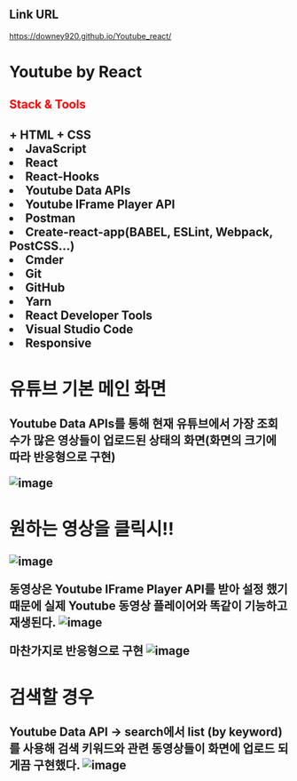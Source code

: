 ## Link URL
https://downey920.github.io/Youtube_react/
# Youtube by React
<h2 style="color:red;">Stack & Tools<h2/>
+ HTML
+ CSS
  <li>JavaScript
  <li>React
  <li>React-Hooks
  <li>Youtube Data APIs
  <li>Youtube IFrame Player API
  <li>Postman
  <li>Create-react-app(BABEL, ESLint, Webpack, PostCSS...)
  <li>Cmder
  <li>Git
  <li>GitHub
  <li>Yarn
  <li>React Developer Tools
  <li>Visual Studio Code
  <li>Responsive

<p>
  
## 유튜브 기본 메인 화면
Youtube Data APIs를 통해 현재 유튜브에서 가장 조회수가 많은 영상들이 업로드된 상태의 화면(화면의 크기에 따라 반응형으로 구현)

![image](https://user-images.githubusercontent.com/71444930/109923655-6bfbc200-7d02-11eb-89ca-12ccfc38247c.png)

## 원하는 영상을 클릭시!!
![image](https://user-images.githubusercontent.com/71444930/109938444-5e9b0380-7d13-11eb-8f70-8e291eddffc5.png)

동영상은 Youtube IFrame Player API를 받아 설정 했기 때문에 실제 Youtube 동영상 플레이어와 똑같이 기능하고 재생된다.
![image](https://user-images.githubusercontent.com/71444930/109938234-2398d000-7d13-11eb-9e5f-85290ed17d39.png)

마찬가지로 반응형으로 구현
![image](https://user-images.githubusercontent.com/71444930/109940210-2b597400-7d15-11eb-8190-f84883ff3c65.png)


## 검색할 경우
Youtube Data API -> search에서 list (by keyword)를 사용해 검색 키워드와 관련 동영상들이 화면에 업로드 되게끔 구현했다.
![image](https://user-images.githubusercontent.com/71444930/109938958-ea149480-7d13-11eb-8bc9-4193f911fd21.png)



